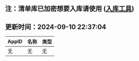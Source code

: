 ## 注：清单库已加密想要入库请使用 ([入库工具](https://github.com/BlankTMing/ManifestAutoUpdate/releases))

## 更新时间：2024-09-10 22:37:04
| AppID | 名称 | 类型  |
| :-------------------- | :----------------------------- | :----------- |
| 无 | 无 | 无 |

